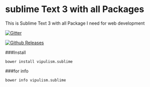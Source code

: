 # sublime Text 3 with all Packages 
This is Sublime Text 3 with all Package I need for web development


[![Gitter](https://badges.gitter.im/Join%20Chat.svg)](https://gitter.im/vipulism/SublimeWithSettings?utm_source=badge&utm_medium=badge&utm_campaign=pr-badge)
 
 [![Github Releases](https://img.shields.io/github/downloads/atom/atom/latest/total.svg)](https://github.com/vipulism/SublimeWithSettings) 
 
###Install 
```
bower install vipulism.sublime
```

###for info
```
bower info vipulism.sublime
```
